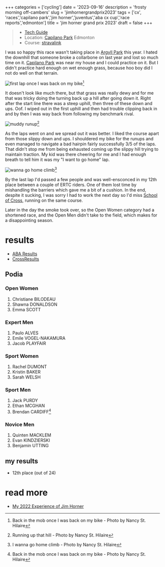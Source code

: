 +++
categories = ['cycling']
date = '2023-09-16'
description = 'frosty morning off-cambers'
slug = 'jimhornergrandprix2023'
tags = ['cx', 'races','capilano park','jim horner','juventus','aba cx cup','race reports','edmonton']
title = 'jim horner grand prix 2023'
draft = false
+++

> * [Tech Guide](https://www.juventus.ab.ca/jim-horner-grand-prix-of-cyclocross) 
> * Location: [Capilano Park](../capilanopark/) Edmonton
> * Course: [stravalink](https://www.strava.com/segments/35448229)

I was so happy this race wasn't taking place in [Argyll Park](../argyllpark/) this year. I hated the downhill that someone broke a collarbone on last year and lost so much time on it. [Capilano Park](../capilanopark/) was near my house and I could practice on it. But I didn't practice hard enough on wet enough grass, because hoo boy did I not do well on that terrain.

![first lap once I was back on my bike](/jhgp23_mob.jpg "Crowd of riders bunched up going up and down grassy embankment.")[^1]

[^1]: Back in the mob once I was back on my bike - Photo by Nancy St. Hilaire

It doesn't look like much there, but that grass was really dewy and for me that was tricky doing the turning back up a hill after going down it. Right after the start line there was a steep uphill, then three of these down and ups. Oof. I wiped out in the first uphill and then had trouble clipping back in and by then I was way back from following my benchmark rival.

![muddy runup](/jhgp23_shoulder_4x3p.jpg "Bearded rider carrying a bike up a hill")[^2]

[^2]: Running up that hill - Photo by Nancy St. Hilaire

As the laps went on and we spread out it was better. I liked the course apart from those slippy down and ups. I shouldered my bike for the runups and even managed to navigate a bad hairpin fairly successfully 3/5 of the laps. That didn't stop me from being exhausted coming up the slippy hill trying to maintain traction. My kid was there cheering for me and I had enough breath to tell him it was my "I want to go home" lap.

![wanna go home climb](/jhgp23_climb_4x3p.jpg "Wanna go home climb")[^3]

[^3]: I wanna go home climb - Photo by Nancy St. Hilaire

By the last lap I'd passed a few people and was well-ensconced in my 12th place between a couple of ERTC riders. One of them lost time by mishandling the barriers which gave me a bit of a cushion. In the end, despite it sucking, I was sorry I had to work the next day so I'd miss [School of Cross](../schoolofcross2023/), running on the same course.

Later in the day the smoke took over, so the Open Women category had a shortened race, and the Open Men didn't take to the field, which makes for a disappointing season.

# results

* [ABA Results](https://zone4.ca/race/2023-09-16/6f1c068e/results)
* [CrossResults](https://www.crossresults.com/race/11683)

## Podia

### Open Women

1. Christiane BILODEAU
2. Shawna DONALDSON
3. Emma SCOTT

### Expert Men

1. Paulo ALVES
2. Emile VOGEL-NAKAMURA
3. Jacob PLAYFAIR

### Sport Women

1. Rachel DUMONT
2. Kristin BAKER
3. Sarah WELSH

### Sport Men

1. Jack PURDY
2. Ethan MCGHAN
3. Brendan CARDIFF[^1] 

[^1]: [Velocity Cycling Club](../vcc/) woo!

### Novice Men

1. Quinten MACKLEM
2. Evan KINDZIERSKI
3. Benjamin UTTING

## my results

* 12th place (out of 24)

# read more

* [My 2022 Experience of Jim Horner](../jimhornergrandprix2022/)
